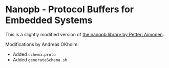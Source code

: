 Nanopb - Protocol Buffers for Embedded Systems
==============================================
This is a slightly modified version of [the nanopb library by Petteri Aimonen](https://github.com/nanopb/nanopb).

Modifications by Andreas OKholm:
* Added `schema.proto`
* Added `generateSchema.sh`
